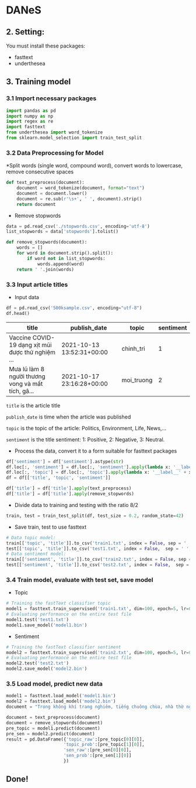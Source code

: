 # DANeS


## 2. Setting:

You must install these packages:

* fasttext
* underthesea

## 3. Training model

### 3.1 Import necessary packages

```python
import pandas as pd
import numpy as np
import regex as re
import fasttext
from underthesea import word_tokenize
from sklearn.model_selection import train_test_split
```

### 3.2 Data Preprocessing for Model

*Split words (single word, compound word), convert words to lowercase, remove consecutive spaces

```python
def text_preprocess(document):
    document = word_tokenize(document, format="text")
    document = document.lower()
    document = re.sub(r'\s+', ' ', document).strip()
    return document
```

* Remove stopwords

```python
data = pd.read_csv('./stopwords.csv', encoding='utf-8')
list_stopwords = data['stopwords'].tolist()

def remove_stopwords(document):
    words = []
    for word in document.strip().split():
        if word not in list_stopwords:
            words.append(word)
    return ' '.join(words)
```

### 3.3 Input article titles

* Input data

```python
df = pd.read_csv('500ksample.csv', encoding="utf-8")
df.head()
```

title|publish_date|topic|sentiment
--------------|--------------|--------------|--------------
Vaccine COVID-19 dạng xịt mũi được thử nghiệm ...	| 2021-10-13 13:52:31+00:00| chinh_tri| 1
Mưa lũ làm 8 người thương vong và mất tích, gâ...	| 2021-10-17 23:16:28+00:00| moi_truong| 2


`title` is the article title

`publish_date` is time when the article was published

`topic` is the topic of the article: Politics, Environment, Life, News,...

`sentiment` is the title sentiment: 1: Positive, 2: Negative, 3: Neutral. 

* Process the data, convert it to a form suitable for fasttext packages

```python
df['sentiment'] = df['sentiment'].astype(str)
df.loc[:, 'sentiment'] = df.loc[:, 'sentiment'].apply(lambda x: '__label__' + x)
df.loc[:, 'topic'] = df.loc[:, 'topic'].apply(lambda x: '__label__' + x)
df = df[['title', 'topic', 'sentiment']]

df['title'] = df['title'].apply(text_preprocess)
df['title'] = df['title'].apply(remove_stopwords)
```

* Divide data to training and testing with the ratio 8/2 

```python
train, test = train_test_split(df, test_size = 0.2, random_state=42)
```

* Save train, test to use fasttext

```python
# Data topic model:
train[['topic', 'title']].to_csv('train1.txt', index = False, sep = ' ', header = None)
test[['topic', 'title']].to_csv('test1.txt', index = False,  sep = ' ', header = None)
# Data sentiment model:
train[['sentiment', 'title']].to_csv('train2.txt', index = False, sep = ' ', header = None)
test[['sentiment', 'title']].to_csv('test2.txt', index = False,  sep = ' ', header = None)
```

### 3.4 Train model, evaluate with test set, save model

* Topic

```python
# Training the fastText classifier topic
model1 = fasttext.train_supervised('train1.txt', dim=100, epoch=5, lr=0.1, wordNgrams=5, label='__label__')
# Evaluating performance on the entire test file
model1.test('test1.txt')   
model1.save_model('model1.bin')
```

* Sentiment

```python
# Training the fastText classifier sentiment
model2 = fasttext.train_supervised('train2.txt', dim=100, epoch=5, lr=0.1, wordNgrams=5, label='__label__')
# Evaluating performance on the entire test file
model2.test('test2.txt')   
model2.save_model('model2.bin')
```

### 3.5 Load model, predict new data

```python
model1 = fasttext.load_model('model1.bin')
model2 = fasttext.load_model('model2.bin')
document = "Trong không khí trang nghiêm, tiếng chuông chùa, nhà thờ ngân vang, người dân khắp cả nước cùng chắp tay cầu nguyện, thắp nến, thả hoa đăng tưởng niệm hơn 23.000 người mất vì Covid-19."

document = text_preprocess(document)
document = remove_stopwords(document)
pre_topic = model1.predict(document)
pre_sen = model2.predict(document)
result = pd.DataFrame({'topic_raw':[pre_topic[0][0]],
                      'topic_prob':[pre_topic[1][0]],
                      'sen_raw':[pre_sen[0][0]],
                      'sen_prob':[pre_sen[1][0]]
                      })
```

## Done!
